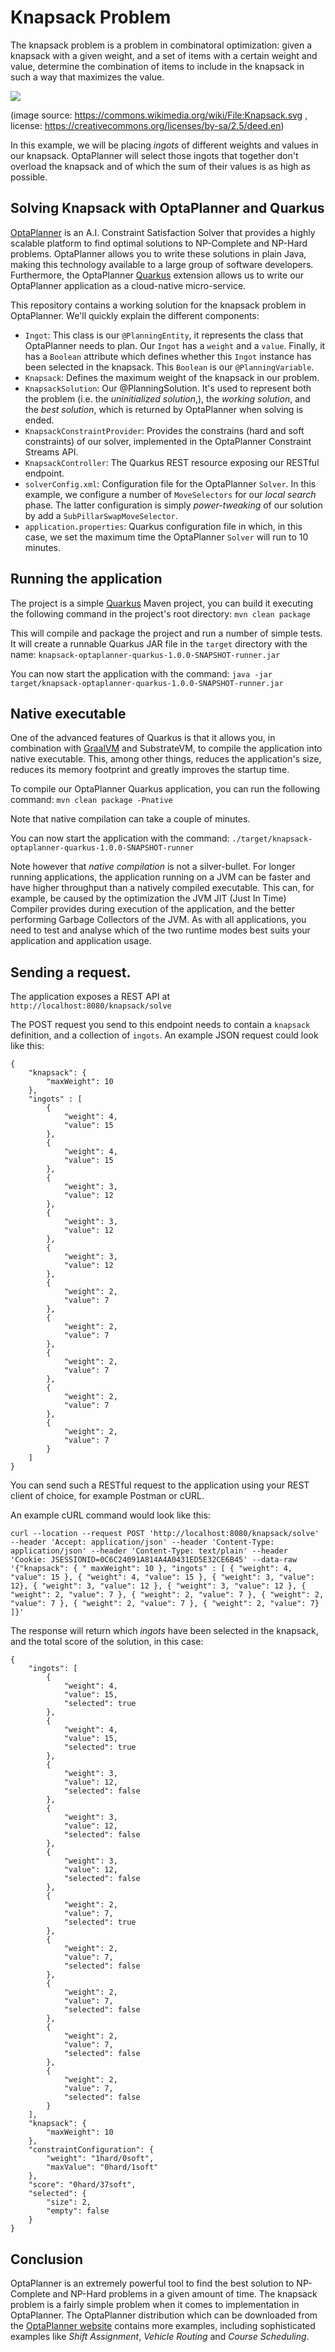 # Knapsack Problem

The knapsack problem is a problem in combinatoral optimization: given a knapsack with a given weight, and a set of items with a certain weight and value, determine the combination of items to include in the knapsack in such a way that maximizes the value.

<img src="https://upload.wikimedia.org/wikipedia/commons/thumb/f/fd/Knapsack.svg/500px-Knapsack.svg.png">

(image source: https://commons.wikimedia.org/wiki/File:Knapsack.svg , license: https://creativecommons.org/licenses/by-sa/2.5/deed.en)


In this example, we will be placing _ingots_ of different weights and values in our knapsack. OptaPlanner will select those ingots that together don't overload the knapsack and of which the sum of their values is as high as possible.

## Solving Knapsack with OptaPlanner and Quarkus

[OptaPlanner](https://www.optaplanner.org) is an A.I. Constraint Satisfaction Solver that provides a highly scalable platform to find optimal solutions to NP-Complete and NP-Hard problems. OptaPlanner allows you to write these solutions in plain Java, making this technology available to a large group of software developers. Furthermore, the OptaPlanner [Quarkus](https://quarkus.io/) extension allows us to write our OptaPlanner application as a cloud-native micro-service.

This repository contains a working solution for the knapsack problem in OptaPlanner. We'll quickly explain the different components:

- `Ingot`: This class is our `@PlanningEntity`, it represents the class that OptaPlanner needs to plan. Our `Ingot` has a `weight` and a `value`. Finally, it has a `Boolean` attribute which defines whether this `Ingot` instance has been selected in the knapsack. This `Boolean` is our `@PlanningVariable`.
- `Knapsack`: Defines the maximum weight of the knapsack in our problem.
- `KnapsackSolution`: Our @PlanningSolution. It's used to represent both the problem (i.e. the _uninitialized solution_,), the _working solution_, and the _best solution_, which is returned by OptaPlanner when solving is ended.
- `KnapsackConstraintProvider`: Provides the constrains (hard and soft constraints) of our solver, implemented in the OptaPlanner Constraint Streams API.
- `KnapsackController`: The Quarkus REST resource exposing our RESTful endpoint.
- `solverConfig.xml`: Configuration file for the OptaPlanner `Solver`. In this example, we configure a number of `MoveSelectors` for our _local search_ phase. The latter configuration is simply _power-tweaking_ of our solution by add a `SubPillarSwapMoveSelector`.
- `application.properties`: Quarkus configuration file in which, in this case, we set the maximum time the OptaPlanner `Solver` will run to 10 minutes.

## Running the application
The project is a simple [Quarkus](https://quarkus.io/) Maven project, you can build it executing the following command in the project's root directory: `mvn clean package`

This will compile and package the project and run a number of simple tests. It will create a runnable Quarkus JAR file in the `target` directory with the name: `knapsack-optaplanner-quarkus-1.0.0-SNAPSHOT-runner.jar`

You can now start the application with the command: `java -jar target/knapsack-optaplanner-quarkus-1.0.0-SNAPSHOT-runner.jar`

## Native executable
One of the advanced features of Quarkus is that it allows you, in combination with [GraalVM](https://www.graalvm.org/) and SubstrateVM, to compile the application into native executable. This, among other things, reduces the application's size, reduces its memory footprint and greatly improves the startup time.

To compile our OptaPlanner Quarkus application, you can run the following command: `mvn clean package -Pnative`

Note that native compilation can take a couple of minutes.

You can now start the application with the command: `./target/knapsack-optaplanner-quarkus-1.0.0-SNAPSHOT-runner`

Note however that _native compilation_ is not a silver-bullet. For longer running applications, the application running on a JVM can be faster and have higher throughput than a natively compiled executable. This can, for example, be caused by the optimization the JVM JIT (Just In Time) Compiler provides during execution of the application, and the better performing Garbage Collectors of the JVM. As with all applications, you need to test and analyse which of the two runtime modes best suits your application and application usage.

## Sending a request.

The application exposes a REST API at `http://localhost:8080/knapsack/solve`

The POST request you send to this endpoint needs to contain a `knapsack` definition, and a collection of `ingots`. An example JSON request could look like this:

```
{
	"knapsack": {
		"maxWeight": 10
	},
	"ingots" : [
		{
			"weight": 4,
			"value": 15
		},
		{
			"weight": 4,
			"value": 15
		},
		{
			"weight": 3,
			"value": 12
		},
		{
			"weight": 3,
			"value": 12
		},
		{
			"weight": 3,
			"value": 12
		},
		{
			"weight": 2,
			"value": 7
		},
		{
			"weight": 2,
			"value": 7
		},
		{
			"weight": 2,
			"value": 7
		},
		{
			"weight": 2,
			"value": 7
		},
		{
			"weight": 2,
			"value": 7
		}
	]
}
```

You can send such a RESTful request to the application using your REST client of choice, for example Postman or cURL.

An example cURL command would look like this:

`curl --location --request POST 'http://localhost:8080/knapsack/solve' --header 'Accept: application/json' --header 'Content-Type: application/json' --header 'Content-Type: text/plain' --header 'Cookie: JSESSIONID=0C6C24091A814A4A0431ED5E32CE6B45' --data-raw '{"knapsack": { " maxWeight": 10	}, "ingots" : [ { "weight": 4, "value": 15 }, { "weight": 4, "value": 15 }, { "weight": 3, "value": 12}, { "weight": 3, "value": 12 }, { "weight": 3, "value": 12 }, { "weight": 2, "value": 7 }, { "weight": 2, "value": 7 }, { "weight": 2, "value": 7 }, { "weight": 2, "value": 7 }, { "weight": 2, "value": 7} ]}'`

The response will return which _ingots_ have been selected in the knapsack, and the total score of the solution, in this case:

```
{
    "ingots": [
        {
            "weight": 4,
            "value": 15,
            "selected": true
        },
        {
            "weight": 4,
            "value": 15,
            "selected": true
        },
        {
            "weight": 3,
            "value": 12,
            "selected": false
        },
        {
            "weight": 3,
            "value": 12,
            "selected": false
        },
        {
            "weight": 3,
            "value": 12,
            "selected": false
        },
        {
            "weight": 2,
            "value": 7,
            "selected": true
        },
        {
            "weight": 2,
            "value": 7,
            "selected": false
        },
        {
            "weight": 2,
            "value": 7,
            "selected": false
        },
        {
            "weight": 2,
            "value": 7,
            "selected": false
        },
        {
            "weight": 2,
            "value": 7,
            "selected": false
        }
    ],
    "knapsack": {
        "maxWeight": 10
    },
    "constraintConfiguration": {
        "weight": "1hard/0soft",
        "maxValue": "0hard/1soft"
    },
    "score": "0hard/37soft",
    "selected": {
        "size": 2,
        "empty": false
    }
}
```

## Conclusion
OptaPlanner is an extremely powerful tool to find the best solution to NP-Complete and NP-Hard problems in a given amount of time. The knapsack problem is a fairly simple problem when it comes to implementation in OptaPlanner. The OptaPlanner distribution which can be downloaded from the [OptaPlanner website](https://www.optaplanner.org) contains more examples, including sophisticated examples like _Shift Assignment_, _Vehicle Routing_ and _Course Scheduling_.